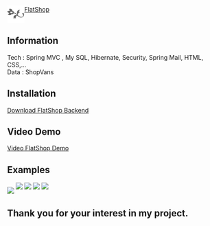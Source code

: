 
<div style="display:flex;">
 <a href="#"><img src="./images/favicon.png" style="height:40px; float: left;"/></a>
<a href="#">FlatShop</a>
</div>

<h2>Information</h2>
Tech : Spring MVC , My SQL, Hibernate, Security, Spring Mail, HTML, CSS,...<br/>
Data : ShopVans <br/>

<h2>Installation</h2>
 <a href="https://github.com/coosi29/FlatShop/tree/main/flatshop">Download FlatShop Backend</a><br/>

 <h2>Video Demo</h2>
 <a href="https://www.youtube.com/watch?v=0si0qdsfBQI&t=1s">Video FlatShop Demo</a><br/>

<h2>Examples</h2>
<img src="./src/image/clienthome.png" style="height:300px , margin-bottom:10px"/>
<img src="./src/image/cart.png" style="height:300px ; margin-bottom:10px"/>

<img src="./src/image/myinfo.png" style="height:300px; margin-bottom:10px"/>
<img src="./src/image/myorder.png" style="height:300px;margin-bottom:10px"/>
<img src="./src/image/adminhome.png" style="height:300px;margin-bottom:10px"/>

<h2>Thank you for your interest in my project.</h2>
